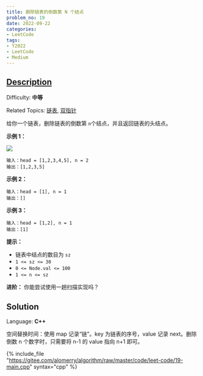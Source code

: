 ```yaml
---
title: 删除链表的倒数第 N 个结点
problem_no: 19
date: 2022-09-22
categories:
- LeetCode
tags:
- Y2022
- LeetCode
- Medium
---
```


## [Description](https://leetcode.cn/problems/remove-nth-node-from-end-of-list/)

Difficulty: **中等**

Related Topics: [链表](https://leetcode.cn/tag/linked-list/), [双指针](https://leetcode.cn/tag/two-pointers/)


给你一个链表，删除链表的倒数第 `n`个结点，并且返回链表的头结点。

**示例 1：**

![](https://assets.leetcode.com/uploads/2020/10/03/remove_ex1.jpg)

```
输入：head = [1,2,3,4,5], n = 2
输出：[1,2,3,5]
```

**示例 2：**

```
输入：head = [1], n = 1
输出：[]
```

**示例 3：**

```
输入：head = [1,2], n = 1
输出：[1]
```

**提示：**

*   链表中结点的数目为 `sz`
*   `1 <= sz <= 30`
*   `0 <= Node.val <= 100`
*   `1 <= n <= sz`

**进阶：** 你能尝试使用一趟扫描实现吗？


## Solution

Language: **C++**

空间替换时间：使用 map 记录“链”。key 为链表的序号，value 记录 next。删除倒数 n 个数字时，只需要将 n-1 的 value 指向 n+1 即可。

{% include_file "https://gitee.com/alomerry/algorithm/raw/master/code/leet-code/19-main.cpp" syntax="cpp" %}
